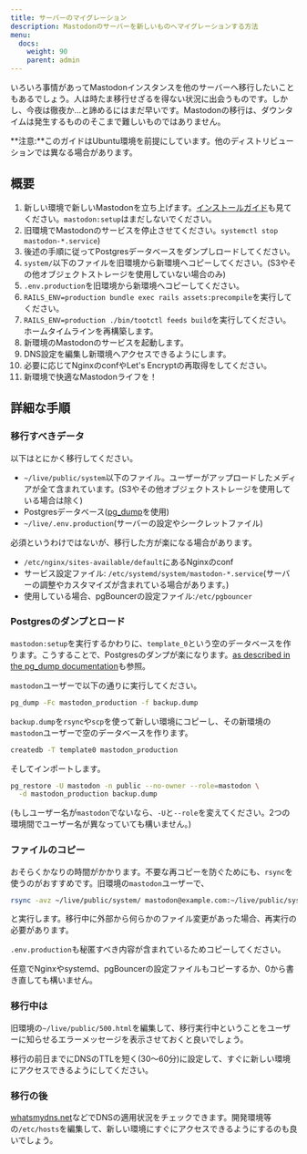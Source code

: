 ```yaml
---
title: サーバーのマイグレーション
description: Mastodonのサーバーを新しいものへマイグレーションする方法
menu:
  docs:
    weight: 90
    parent: admin
---
```


いろいろ事情があってMastodonインスタンスを他のサーバーへ移行したいこともあるでしょう。人は時たま移行せざるを得ない状況に出会うものです。しかし、今夜は徹夜か…と諦めるにはまだ早いです。Mastodonの移行は、ダウンタイムは発生するもののそこまで難しいものではありません。

**注意:**このガイドはUbuntu環境を前提にしています。他のディストリビューションでは異なる場合があります。

概要
----

1. 新しい環境で新しいMastodonを立ち上げます。[インストールガイド](/administration/installation/)も見てください。`mastodon:setup`はまだしないでください。
2. 旧環境でMastodonのサービスを停止させてください。`systemctl stop mastodon-*.service`)
3. 後述の手順に従ってPostgresデータベースをダンプしロードしてください。
4. `system/`以下のファイルを旧環境から新環境へコピーしてください。(S3やその他オブジェクトストレージを使用していない場合のみ)
6. `.env.production`を旧環境から新環境へコピーしてください。
7. `RAILS_ENV=production bundle exec rails assets:precompile`を実行してください。
8. `RAILS_ENV=production ./bin/tootctl feeds build`を実行してください。ホームタイムラインを再構築します。
9. 新環境のMastodonのサービスを起動します。
10. DNS設定を編集し新環境へアクセスできるようにします。
11. 必要に応じてNginxのconfやLet's Encryptの再取得をしてください。
12. 新環境で快適なMastodonライフを！

詳細な手順
----

### 移行すべきデータ

以下はとにかく移行してください。

- `~/live/public/system`以下のファイル。ユーザーがアップロードしたメディアが全て含まれています。(S3やその他オブジェクトストレージを使用している場合は除く)
- Postgresデータベース([pg\_dump](https://www.postgresql.org/docs/9.1/static/backup-dump.html)を使用)
- `~/live/.env.production`(サーバーの設定やシークレットファイル)

必須というわけではないが、移行した方が楽になる場合があります。

- `/etc/nginx/sites-available/default`にあるNginxのconf
- サービス設定ファイル: `/etc/systemd/system/mastodon-*.service`(サーバーの調整やカスタマイズが含まれている場合があります。)
- 使用している場合、pgBouncerの設定ファイル:`/etc/pgbouncer`

### Postgresのダンプとロード

`mastodon:setup`を実行するかわりに、`template_0`という空のデータベースを作ります。こうすることで、Postgresのダンプが楽になります。[as described in the pg\_dump documentation](https://www.postgresql.org/docs/9.1/static/backup-dump.html#BACKUP-DUMP-RESTORE)も参照。

`mastodon`ユーザーで以下の通りに実行してください。

```bash
pg_dump -Fc mastodon_production -f backup.dump
```

`backup.dump`を`rsync`や`scp`を使って新しい環境にコピーし、その新環境の`mastodon`ユーザーで空のデータベースを作ります。

```bash
createdb -T template0 mastodon_production
```

そしてインポートします。

```bash
pg_restore -U mastodon -n public --no-owner --role=mastodon \
  -d mastodon_production backup.dump
```

(もしユーザー名が`mastodon`でないなら、`-U`と`--role`を変えてください。2つの環境間でユーザー名が異なっていても構いません。)

### ファイルのコピー

おそらくかなりの時間がかかります。不要な再コピーを防ぐためにも、`rsync`を使うのがおすすめです。旧環境の`mastodon`ユーザーで、

```bash
rsync -avz ~/live/public/system/ mastodon@example.com:~/live/public/system/
```

と実行します。移行中に外部から何らかのファイル変更があった場合、再実行の必要があります。

`.env.production`も秘匿すべき内容が含まれているためコピーしてください。

任意でNginxやsystemd、pgBouncerの設定ファイルもコピーするか、0から書き直しても構いません。

### 移行中は

旧環境の`~/live/public/500.html`を編集して、移行実行中ということをユーザーに知らせるエラーメッセージを表示させておくと良いでしょう。

移行の前日までにDNSのTTLを短く(30〜60分)に設定して、すぐに新しい環境にアクセスできるようにしてください。

### 移行の後

[whatsmydns.net](http://whatsmydns.net/)などでDNSの適用状況をチェックできます。開発環境等の`/etc/hosts`を編集して、新しい環境にすぐにアクセスできるようにするのも良いでしょう。
